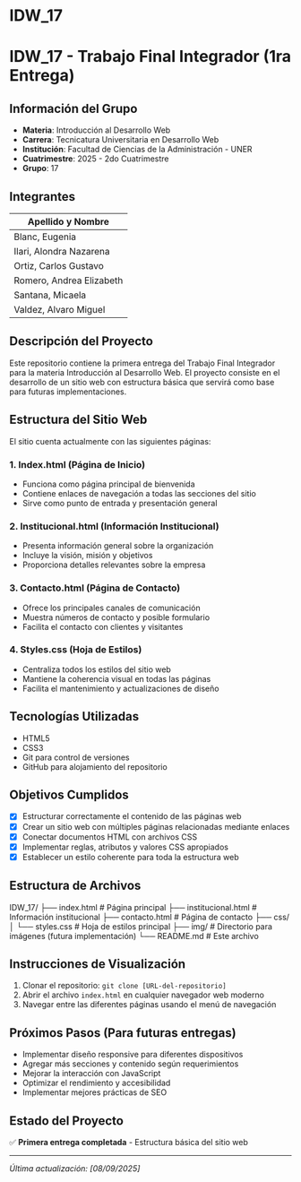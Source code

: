 # IDW_17

# IDW_17 - Trabajo Final Integrador (1ra Entrega)

## Información del Grupo
- **Materia**: Introducción al Desarrollo Web
- **Carrera**: Tecnicatura Universitaria en Desarrollo Web
- **Institución**: Facultad de Ciencias de la Administración - UNER
- **Cuatrimestre**: 2025 - 2do Cuatrimestre
- **Grupo**: 17

## Integrantes
| Apellido y Nombre       |
|-------------------      |
| Blanc, Eugenia          |
| Ilari, Alondra Nazarena |
| Ortiz, Carlos Gustavo   |
| Romero, Andrea Elizabeth|
| Santana, Micaela        |
| Valdez, Alvaro Miguel   |

## Descripción del Proyecto
Este repositorio contiene la primera entrega del Trabajo Final Integrador para la materia Introducción al Desarrollo Web. El proyecto consiste en el desarrollo de un sitio web con estructura básica que servirá como base para futuras implementaciones.

## Estructura del Sitio Web
El sitio cuenta actualmente con las siguientes páginas:

### 1. Index.html (Página de Inicio)
- Funciona como página principal de bienvenida
- Contiene enlaces de navegación a todas las secciones del sitio
- Sirve como punto de entrada y presentación general

### 2. Institucional.html (Información Institucional)
- Presenta información general sobre la organización
- Incluye la visión, misión y objetivos
- Proporciona detalles relevantes sobre la empresa

### 3. Contacto.html (Página de Contacto)
- Ofrece los principales canales de comunicación
- Muestra números de contacto y posible formulario
- Facilita el contacto con clientes y visitantes

### 4. Styles.css (Hoja de Estilos)
- Centraliza todos los estilos del sitio web
- Mantiene la coherencia visual en todas las páginas
- Facilita el mantenimiento y actualizaciones de diseño

## Tecnologías Utilizadas
- HTML5
- CSS3
- Git para control de versiones
- GitHub para alojamiento del repositorio

## Objetivos Cumplidos
- [x] Estructurar correctamente el contenido de las páginas web
- [x] Crear un sitio web con múltiples páginas relacionadas mediante enlaces
- [x] Conectar documentos HTML con archivos CSS
- [x] Implementar reglas, atributos y valores CSS apropiados
- [x] Establecer un estilo coherente para toda la estructura web

## Estructura de Archivos

IDW_17/
├── index.html # Página principal
├── institucional.html # Información institucional
├── contacto.html # Página de contacto
├── css/
│ └── styles.css # Hoja de estilos principal
├── img/ # Directorio para imágenes (futura implementación)
└── README.md # Este archivo


## Instrucciones de Visualización
1. Clonar el repositorio: `git clone [URL-del-repositorio]`
2. Abrir el archivo `index.html` en cualquier navegador web moderno
3. Navegar entre las diferentes páginas usando el menú de navegación

## Próximos Pasos (Para futuras entregas)
- Implementar diseño responsive para diferentes dispositivos
- Agregar más secciones y contenido según requerimientos
- Mejorar la interacción con JavaScript
- Optimizar el rendimiento y accesibilidad
- Implementar mejores prácticas de SEO

## Estado del Proyecto
✅ **Primera entrega completada** - Estructura básica del sitio web

---

*Última actualización: [08/09/2025]*
